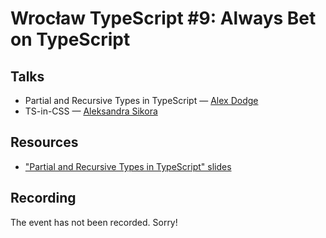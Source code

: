 # Wrocław TypeScript #9: Always Bet on TypeScript

## Talks

- Partial and Recursive Types in TypeScript — [Alex Dodge](https://twitter.com/alexmdodge)
- TS-in-CSS — [Aleksandra Sikora](https://twitter.com/aleksandrasays)

## Resources

- ["Partial and Recursive Types in TypeScript" slides](https://docs.google.com/presentation/d/1LYCB09H-69m7u8bz_KyL7WGyzMiZ6pYUGPjujLhoZ0w/edit)

## Recording

The event has not been recorded. Sorry!

